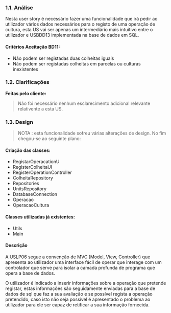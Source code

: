 ### 1.1. Análise

Nesta user story é necessário fazer uma funcionalidade que irá pedir ao utilizador vários dados necessários para o
registo de uma operação de cultura, esta US vai ser apenas um intermediário mais intuitivo entre o utilizador
e USBDD13 implementada na base de dados em SQL.

#### **Critérios Aceitação BD11:**

* Não podem ser registadas duas colheitas iguais
* Não podem ser registadas colheitas em parcelas ou culturas inexistentes


### 1.2. Clarificações

**Feitas pelo cliente:**

> Não foi necessário nenhum esclarecimento adicional relevante relativente a esta US.
 

### 1.3. Design

> NOTA : esta funcionalidade sofreu várias alterações de design. No fim chegou-se ao seguinte plano:

#### Criação das classes:

* RegistarOperacationU
* RegisterColheitaUI
* RegisterOperationController
* ColheitaRepository
* Repositories
* UnitsRepository
* DatabaseConnection
* Operacao
* OperacaoCultura

#### Classes utilizadas já existentes:

* Utils
* Main

#### Descrição

A USLP06 segue a convenção de MVC (Model, View, Controller) que apresenta ao utilizador uma interface fácil de operar
que interage com um controlador que serve para isolar a camada profunda de programa que opera a base de dados.

O utilizador é indicado a inserir informações sobre a operação que pretende registar, estas informações são seguidamente
enviadas para a base de dados de sql que faz a sua avaliação e se possível regista a operação pretendido, caso isto
não seja possível é apresentado o problema ao utilizador para ele ser capaz de retificar a sua informação fornecida.